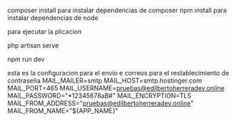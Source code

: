 composer install para instalar dependencias de composer
npm install para instalar dependencias de node

para ejecutar la plicacion 

php artisan serve

npm run dev



esta es la configuracion para el envio e correos para el restablecimiento de contraseña
MAIL_MAILER=smtp
MAIL_HOST=smtp.hostinger.com
MAIL_PORT=465
MAIL_USERNAME=pruebas@edilbertoherreradev.online
MAIL_PASSWORD="*12345678aB#"
MAIL_ENCRYPTION=TLS
MAIL_FROM_ADDRESS="pruebas@edilbertoherreradev.online"
MAIL_FROM_NAME="${APP_NAME}"
